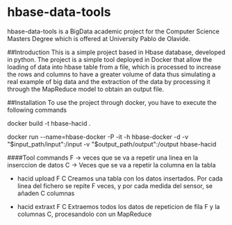 # hbase-data-tools
hbase-data-tools is a BigData academic project for the Computer Science Masters Degree which is offered at University Pablo de Olavide.

##Introduction
This is a simple project based in Hbase database, developed in python.
The project is a simple tool deployed in Docker that allow the loading of data into hbase table from a file, which is processed to increase the rows and columns to have a greater volume of data thus simulating a real example of big data and the extraction of the data by processing it through the MapReduce model to obtain an output file.


##Installation
To use the project through docker, you have to execute the following commands
 
docker build -t hbase-hacid .

docker run --name=hbase-docker -P -it -h hbase-docker -d -v "$input_path/input":/input -v "$output_path/output":/output hbase-hacid

####Tool commands
F -> veces que se va a repetir una linea en la inserccion de datos
C -> Veces que se va a repetir la columna en la tabla

- hacid upload F C
Creamos una tabla con los datos insertados. Por cada linea del fichero se repite F veces, y por cada medida del sensor, se añaden C columnas

- hacid extraxt F C
Extraemos todos los datos de repeticion de fila F y la columnas C, procesandolo con un MapReduce